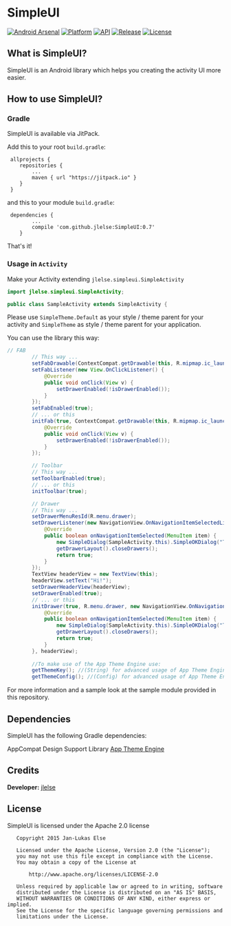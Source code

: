 # SimpleUI

[![Android Arsenal](https://img.shields.io/badge/Android%20Arsenal-SimpleUI-brightgreen.svg?style=flat)](http://android-arsenal.com/details/1/2677)
[![Platform](https://img.shields.io/badge/platform-android-green.svg)](http://developer.android.com/index.html)
[![API](https://img.shields.io/badge/API-15%2B-brightgreen.svg?style=flat)](https://android-arsenal.com/api?level=15)
[![Release](https://jitpack.io/v/jlelse/SimpleUI.svg)](https://jitpack.io/#jlelse/SimpleUI)
[![License](https://img.shields.io/github/license/jlelse/SimpleUI.svg)](https://www.apache.org/licenses/LICENSE-2.0.html)

## What is SimpleUI?

SimpleUI is an Android library which helps you creating the activity UI more easier.

## How to use SimpleUI?

### Gradle

SimpleUI is available via JitPack.

Add this to your root `build.gradle`:

```
 allprojects {
    repositories {
        ...
        maven { url "https://jitpack.io" }
    }
 }
```

and this to your module `build.gradle`:

```
 dependencies {
        ...
        compile 'com.github.jlelse:SimpleUI:0.7'
    }
```

That's it!

### Usage in `Activity`

Make your Activity extending `jlelse.simpleui.SimpleActivity`

```java
import jlelse.simpleui.SimpleActivity;

public class SampleActivity extends SimpleActivity {
```

Please  use `SimpleTheme.Default` as your style / theme parent for your activity and `SimpleTheme` as style / theme parent for your application.

You can use the library this way:

```java
// FAB
        // This way ...
        setFabDrawable(ContextCompat.getDrawable(this, R.mipmap.ic_launcher));
        setFabListener(new View.OnClickListener() {
            @Override
            public void onClick(View v) {
                setDrawerEnabled(!isDrawerEnabled());
            }
        });
        setFabEnabled(true);
        // ... or this
        initFab(true, ContextCompat.getDrawable(this, R.mipmap.ic_launcher), new View.OnClickListener() {
            @Override
            public void onClick(View v) {
                setDrawerEnabled(!isDrawerEnabled());
            }
        });

        // Toolbar
        // This way ...
        setToolbarEnabled(true);
        // ... or this
        initToolbar(true);

        // Drawer
        // This way ...
        setDrawerMenuResId(R.menu.drawer);
        setDrawerListener(new NavigationView.OnNavigationItemSelectedListener() {
            @Override
            public boolean onNavigationItemSelected(MenuItem item) {
                new SimpleDialog(SampleActivity.this).SimpleOKDialog("Test", "Hey!");
                getDrawerLayout().closeDrawers();
                return true;
            }
        });
        TextView headerView = new TextView(this);
        headerView.setText("Hi!");
        setDrawerHeaderView(headerView);
        setDrawerEnabled(true);
        // ... or this
        initDrawer(true, R.menu.drawer, new NavigationView.OnNavigationItemSelectedListener() {
            @Override
            public boolean onNavigationItemSelected(MenuItem item) {
                new SimpleDialog(SampleActivity.this).SimpleOKDialog("Test", "Hey!");
                getDrawerLayout().closeDrawers();
                return true;
            }
        }, headerView);
		
		//To make use of the App Theme Engine use:
		getThemeKey(); //(String) for advanced usage of App Theme Engine
		getThemeConfig(); //(Config) for advanced usage of App Theme Engine
```

For more information and a sample look at the sample module provided in this repository.

## Dependencies

SimpleUI has the following Gradle dependencies:

AppCompat
Design Support Library
[App Theme Engine](https://github.com/afollestad/app-theme-engine)

## Credits

**Developer:** [jlelse](https://github.com/jlelse)

## License

SimpleUI is licensed under the Apache 2.0 license

```
   Copyright 2015 Jan-Lukas Else

   Licensed under the Apache License, Version 2.0 (the "License");
   you may not use this file except in compliance with the License.
   You may obtain a copy of the License at

       http://www.apache.org/licenses/LICENSE-2.0

   Unless required by applicable law or agreed to in writing, software
   distributed under the License is distributed on an "AS IS" BASIS,
   WITHOUT WARRANTIES OR CONDITIONS OF ANY KIND, either express or implied.
   See the License for the specific language governing permissions and
   limitations under the License.
```